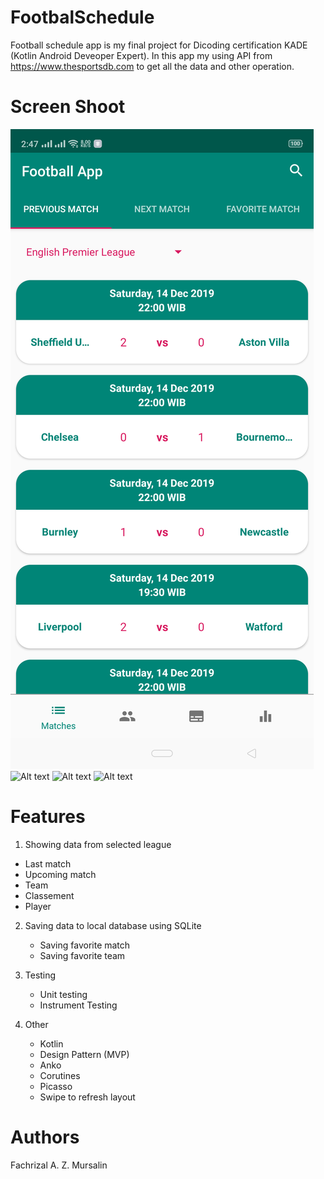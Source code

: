 # FootbalSchedule
Football schedule app is my final project for Dicoding certification KADE (Kotlin Android Deveoper Expert). In this app my using API from https://www.thesportsdb.com to get all the data and other operation.

# Screen Shoot

![Alt text](/screenshoots/main.png "Main Activity") ![Alt text](/scrennshoots/team.png?raw=true "Team Activity") ![Alt text](/scrennshoots/detailmatch.png?raw=true "Detail Match Activity") ![Alt text](/scrennshoots/classement.png?raw=true "Classement Activity")

# Features
1. Showing data from selected league
  - Last match
  - Upcoming match
  - Team
  - Classement
  - Player

2. Saving data to local database using SQLite
   - Saving favorite match
   - Saving favorite team
   
3. Testing
   - Unit testing
   - Instrument Testing

4. Other
   - Kotlin
   - Design Pattern (MVP)
   - Anko
   - Corutines
   - Picasso
   - Swipe to refresh layout

# Authors
Fachrizal A. Z. Mursalin
